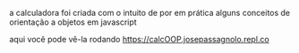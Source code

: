 a calculadora foi criada com o intuito de por em prática alguns conceitos de orientação a objetos em javascript

aqui você pode vê-la rodando https://calcOOP.josepassagnolo.repl.co
